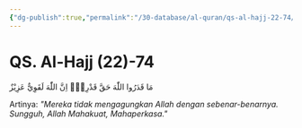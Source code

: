 ```yaml
---
{"dg-publish":true,"permalink":"/30-database/al-quran/qs-al-hajj-22-74/"}
---
```



# QS. Al-Hajj (22)-74
مَا قَدَرُوا اللّٰهَ حَقَّ قَدْرِهٖۗ اِنَّ اللّٰهَ لَقَوِيٌّ عَزِيْزٌ 

Artinya: *"Mereka tidak mengagungkan Allah dengan sebenar-benarnya. Sungguh, Allah Mahakuat, Mahaperkasa."*
